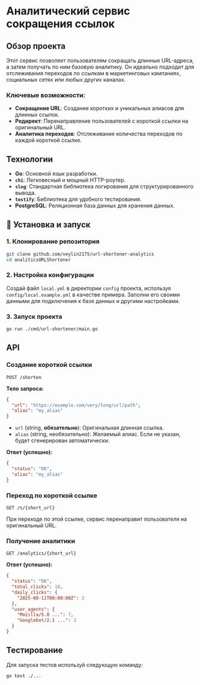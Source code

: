 # Аналитический сервис сокращения ссылок

## Обзор проекта

Этот сервис позволяет пользователям сокращать длинные URL-адреса, а затем получать по ним базовую аналитику. Он идеально подходит для отслеживания переходов по ссылкам в маркетинговых кампаниях, социальных сетях или любых других каналах.

### Ключевые возможности:

  * **Сокращение URL**: Создание коротких и уникальных алиасов для длинных ссылок.
  * **Редирект**: Перенаправление пользователей с короткой ссылки на оригинальный URL.
  * **Аналитика переходов**: Отслеживание количества переходов по каждой короткой ссылке.

## Технологии

  * **Go**: Основной язык разработки.
  * **`chi`**: Легковесный и мощный HTTP-роутер.
  * **`slog`**: Стандартная библиотека логирования для структурированного вывода.
  * **`testify`**: Библиотека для удобного тестирования.
  * **PostgreSQL**: Реляционная база данных для хранения данных.

## 📝 Установка и запуск

### 1\. Клонирование репозитория

```bash
git clone github.com/veylin2175/url-shortener-analytics
cd analiticsURLShortener
```

### 2\. Настройка конфигурации

Создай файл `local.yml` в директории `config` проекта, используя `config/local.example.yml` в качестве примера. Заполни его своими данными для подключения к базе данных и другими настройками.



### 3\. Запуск проекта

```bash
go run ./cmd/url-shortener/main.go
```

## API

### Создание короткой ссылки

`POST /shorten`

**Тело запроса:**

```json
{
  "url": "https://example.com/very/long/url/path",
  "alias": "my_alias"
}
```

  * `url` (string, **обязательно**): Оригинальная длинная ссылка.
  * `alias` (string, необязательно): Желаемый алиас. Если не указан, будет сгенерирован автоматически.

**Ответ (успешно):**

```json
{
  "status": "OK",
  "alias": "my_alias"
}
```

### Переход по короткой ссылке

`GET /s/{short_url}`

При переходе по этой ссылке, сервис перенаправит пользователя на оригинальный URL.

### Получение аналитики

`GET /analytics/{short_url}`

**Ответ (успешно):**

```json
{
  "status": "OK",
  "total_clicks": 10,
  "daily_clicks": {
    "2025-08-11T00:00:00Z": 3
  },
  "user_agents": {
    "Mozilla/5.0 ...": 7,
    "Googlebot/2.1 ...": 3
  }
}
```

## Тестирование

Для запуска тестов используй следующую команду:

```bash
go test ./...
```